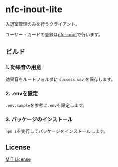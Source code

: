 # nfc-inout-lite

入退室管理のみを行うクライアント。

ユーザー・カードの登録は[nfc-inout](https://github.com/opera7133/nfc-inout)で行います。

## ビルド

### 1. 効果音の用意

効果音をルートフォルダに `success.wav` を保存します。

### 2. .envを設定

`.env.sample`を参考に`.env`を設定します。

### 3. パッケージのインストール

`npm i`を実行してパッケージをインストールします。

## License

[MIT License](https://github.com/opera7133/nfc-inout-lite/blob/main/LICENSE)
